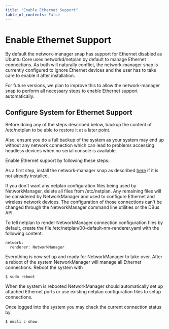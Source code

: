 ```yaml
---
title: "Enable Ethernet Support"
table_of_contents: False
---
```


# Enable Ethernet Support

By default the network-manager snap has support for Ethernet disabled as Ubuntu
Core uses networkd/netplan by default to manage Ethernet connections. As both
will naturally conflict, the network-manager snap is currently configured to
ignore Ethernet devices and the user has to take care to enable it after installation.

For future versions, we plan to improve this to allow the network-manager snap
to perform all necessary steps to enable Ethernet support automatically.

## Configure System for Ethernet Support

Before doing any of the steps described below, backup the content of /etc/netplan
to be able to restore it at a later point.

Also, ensure you do a full backup of the system as your system
may end up without any network connection which can lead to problems accessing
headless devices when no serial console is available.

Enable Ethernet support by following these steps:


As a first step, install the network-manager snap as described [here](installation.md)
if it is not already installed.

If you don't want any netplan configuration files being used by NetworkManager,
delete all files from /etc/netplan. Any remaining files will be considered by
NetworkManager and used to configure Ethernet and wireless network devices. The
configuration of those connections can't be changed through the NetworkManager
command line utilities or the DBus API.

To tell netplan to render NetworkManager connection configuration files by
default, create the file /etc/netplan/00-default-nm-renderer.yaml with the
following content:

```
network:
  renderer: NetworkManager
```

Everything is now set up and ready for NetworkManager to take over. After a
reboot of the system NetworkManager will manage all Ethernet connections.
Reboot the system with

```
$ sudo reboot
```

When the system is rebooted NetworkManager should automatically set up attached
Ethernet ports or use existing netplan configuration files to setup connections.

Once logged into the system you may check the current connection status by

```
$ nmcli c show
```
